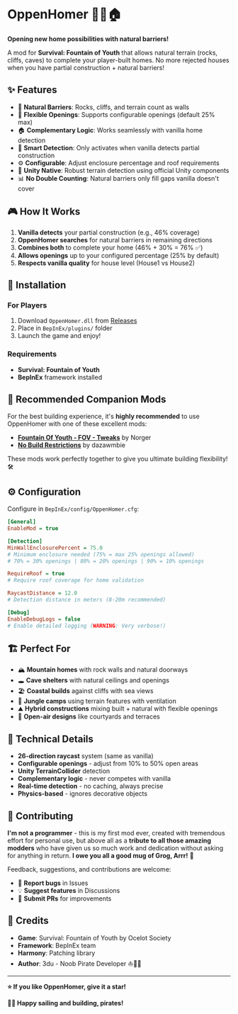 # OppenHomer 🏴‍☠️🏠

**Opening new home possibilities with natural barriers!**

A mod for **Survival: Fountain of Youth** that allows natural terrain (rocks, cliffs, caves) to complete your player-built homes. No more rejected houses when you have partial construction + natural barriers!

## ✨ Features

- 🌿 **Natural Barriers**: Rocks, cliffs, and terrain count as walls
- 🚪 **Flexible Openings**: Supports configurable openings (default 25% max)
- 🏠 **Complementary Logic**: Works seamlessly with vanilla home detection
- 🎯 **Smart Detection**: Only activates when vanilla detects partial construction
- ⚙️ **Configurable**: Adjust enclosure percentage and roof requirements
- 🔧 **Unity Native**: Robust terrain detection using official Unity components
- 📊 **No Double Counting**: Natural barriers only fill gaps vanilla doesn't cover

## 🎮 How It Works

1. **Vanilla detects** your partial construction (e.g., 46% coverage)
2. **OppenHomer searches** for natural barriers in remaining directions
3. **Combines both** to complete your home (46% + 30% = 76% ✅)
4. **Allows openings** up to your configured percentage (25% by default)
5. **Respects vanilla quality** for house level (House1 vs House2)

## 🚀 Installation

### For Players
1. Download `OppenHomer.dll` from [Releases](../../releases)
2. Place in `BepInEx/plugins/` folder
3. Launch the game and enjoy!

### Requirements
- **Survival: Fountain of Youth**
- **BepInEx** framework installed

## 🤝 Recommended Companion Mods

For the best building experience, it's **highly recommended** to use OppenHomer with one of these excellent mods:

- **[Fountain Of Youth - FOV - Tweaks](https://github.com/norgerarc/FOYTweaks)** by Norger
- **[No Build Restrictions](https://github.com/dazawmbie/NoBuildRestrictions)** by dazawmbie

These mods work perfectly together to give you ultimate building flexibility! 🛠️

## ⚙️ Configuration

Configure in `BepInEx/config/OppenHomer.cfg`:

```ini
[General]
EnableMod = true

[Detection]
MinWallEnclosurePercent = 75.0
# Minimum enclosure needed (75% = max 25% openings allowed)
# 70% = 30% openings | 80% = 20% openings | 90% = 10% openings

RequireRoof = true
# Require roof coverage for home validation

RaycastDistance = 12.0
# Detection distance in meters (8-20m recommended)

[Debug]
EnableDebugLogs = false
# Enable detailed logging (WARNING: Very verbose!)
```

## 🏗️ Perfect For

- 🏔️ **Mountain homes** with rock walls and natural doorways
- 🕳️ **Cave shelters** with natural ceilings and openings
- 🏖️ **Coastal builds** against cliffs with sea views
- 🌳 **Jungle camps** using terrain features with ventilation
- ⛰️ **Hybrid constructions** mixing built + natural with flexible openings
- 🚪 **Open-air designs** like courtyards and terraces

## 🔧 Technical Details

- **26-direction raycast** system (same as vanilla)
- **Configurable openings** - adjust from 10% to 50% open areas
- **Unity TerrainCollider** detection
- **Complementary logic** - never competes with vanilla
- **Real-time detection** - no caching, always precise
- **Physics-based** - ignores decorative objects

## 🤝 Contributing

**I'm not a programmer** - this is my first mod ever, created with tremendous effort for personal use, but above all as a **tribute to all those amazing modders** who have given us so much work and dedication without asking for anything in return. **I owe you all a good mug of Grog, Arrr!** 🍺

Feedback, suggestions, and contributions are welcome:
- 🐛 **Report bugs** in Issues
- 💡 **Suggest features** in Discussions
- 🔧 **Submit PRs** for improvements

## 🙏 Credits

- **Game**: Survival: Fountain of Youth by Ocelot Society
- **Framework**: BepInEx team
- **Harmony**: Patching library
- **Author**: 3du - Noob Pirate Developer ⛵🏴‍☠️

---

**⭐ If you like OppenHomer, give it a star!**

**🏴‍☠️ Happy sailing and building, pirates!**